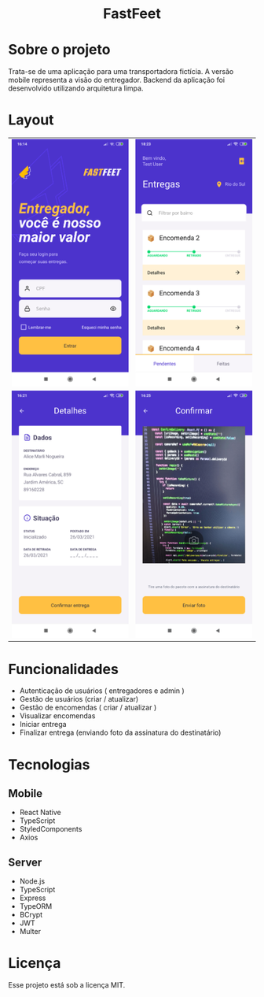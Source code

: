 <h1 align="center">
    FastFeet
</h1>

# Sobre o projeto

Trata-se de uma aplicação para uma transportadora fictícia. A versão mobile representa a visão do entregador.
Backend da aplicação foi desenvolvido utilizando arquitetura limpa.

# Layout

<table>
    <tr>
        <td>
            <img alt="Login Screen" src="./screenshots/login_screenshot.png" />
        </td>
        <td>
            <img alt="Delivery List Screen" src="./screenshots/delivery_list_screenshot.png" />
        </td>
    </tr>
    <tr>
        <td>
            <img alt="Delivery Details Screen" src="./screenshots/delivery_details_screenshot.png" />
        </td>
        <td>
            <img alt="Delivery Confirmation Screen" src="./screenshots/confirm_delivery_screenshot.png" />
        </td>
    </tr>
</table>

# Funcionalidades

- Autenticação de usuários ( entregadores e admin )
- Gestão de usuários (criar / atualizar)
- Gestão de encomendas ( criar / atualizar )
- Visualizar encomendas
- Iniciar entrega
- Finalizar entrega (enviando foto da assinatura do destinatário)

# Tecnologias

## Mobile

- React Native
- TypeScript
- StyledComponents
- Axios

## Server

- Node.js
- TypeScript
- Express
- TypeORM
- BCrypt
- JWT
- Multer

# Licença

Esse projeto está sob a licença MIT.
